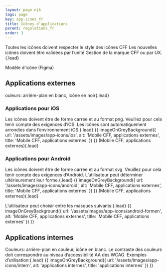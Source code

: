 ```yaml
---
layout: page.njk
tags: page
key: app-icons_fr
title: Icônes d’applications
parent: regulations_fr
order: 3
---
```


Toutes les icônes doivent respecter le <sbb-link variant="inline" href="/{{page.lang}}/foundation/assets/icons/">style des icônes CFF</sbb-link> Les nouvelles icônes doivent être validées par l’unité Gestion de la marque CFF ou par UX.{.lead}

<sbb-button-link target="_blank" href="https://www.figma.com/file/0x2cZBSTG2t5crlyW2wfvE/adaptive-icons-template?t=4dWSW7jntdJDNUvr-1">
<sbb-icon slot="icon" name="figma-small"></sbb-icon>
Modèle d’icône (Figma)
</sbb-button-link> 

## Applications externes
ouleurs: arrière-plan en blanc, icône en noir{.lead}

### Applications pour iOS
Les icônes doivent être de forme carrée et au format png. Veuillez pour cela tenir compte des exigences d’iOS. Les icônes sont automatiquement arrondies dans l’environnement iOS.{.lead}
{{ imageOnGreyBackground({
    url: '/assets/images/app-icons/ios',
    alt: 'Mobile CFF, applications externes',
    title: 'Mobile CFF, applications externes'
}) }}
(Mobile CFF, applications externes){.lead}

### Applications pour Android
Les icônes doivent être de forme carrée et au format svg. Veuillez pour cela tenir compte des exigences d’Android. L’utilisateur peut déterminer ultérieurement leur forme.{.lead}
{{ imageOnGreyBackground({
    url: '/assets/images/app-icons/android',
    alt: 'Mobile CFF, applications externes',
    title: 'Mobile CFF, applications externes'
}) }}
(Mobile CFF, applications externes){.lead}

L’utilisateur peut choisir entre les masques suivants:{.lead}
{{ imageOnGreyBackground({
    url: '/assets/images/app-icons/android-formen',
    alt: 'Mobile CFF, applications externes',
    title: 'Mobile CFF, applications externes'
}) }}

## Applications internes
Couleurs: arrière-plan en couleur, icône en blanc. Le contraste des couleurs doit correspondre au niveau d’accessibilité AA des WCAG. Exemples d’utilisation:{.lead}
{{ imageOnGreyBackground({
    url: '/assets/images/app-icons/intern',
    alt: 'applications internes',
    title: 'applications internes'
}) }}
